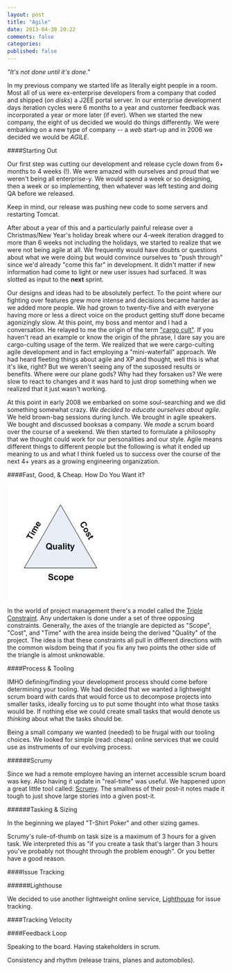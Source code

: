 ```yaml
---
layout: post
title: "Agile"
date: 2013-04-30 20:22
comments: false
categories: 
published: false
---
```


_"It's not done until it's done."_

<!-- more -->

In my previous company we started life as literally eight people in a room. Most all of us were ex-enterprise developers from a company that coded and shipped (_on disks_) a J2EE portal server. In our enterprise development days iteration cycles were 6 months to a year and customer feedback was incorporated a year or more later (if ever). When we started the new company, the eight of us decided we would do things differently. We were embarking on a new type of company -- a _web_ start-up and in 2006 we decided we would be _AGILE_.

####Starting Out

Our first step was cutting our development and release cycle down from 6+ months to 4 weeks (!). We were amazed with ourselves and proud that we weren't being all enterprise-y. We would spend a week or so designing, then a week or so implementing, then whatever was left testing and doing QA before we released.

Keep in mind, our release was pushing new code to some servers and restarting Tomcat.

After about a year of this and a particularly painful release over a Christmas/New Year's holiday break where our 4-week iteration dragged to more than 6 weeks not including the holidays, we started to realize that we were not being agile at all. We frequently would have doubts or questions about what we were doing but would convince ourselves to "push through" since we'd already "come this far" in development. It didn't matter if new information had come to light or new user issues had surfaced. It was slotted as input to the __next__ sprint. 

Our designs and ideas had to be absolutely perfect. To the point where our fighting over features grew more intense and decisions became harder as we added more people. We had grown to twenty-five and with everyone having more or less a direct voice on the product getting stuff done became agonizingly slow. At this point, my boss and mentor and I had a conversation. He relayed to me the origin of the term ["cargo cult"](http://en.wikipedia.org/wiki/Cargo_cult#First_occurrences). If you haven't read an example or know the origin of the phrase, I dare say you are cargo-culting usage of the term. We realized that we were cargo-culting agile development and in fact employing a "mini-waterfall" approach. We had heard fleeting things about agile and XP and thought, well this is what it's like, right? But we weren't seeing any of the supossed results or benefits. Where were our plane gods? Why had they forsaken us? We were slow to react to changes and it was hard to just drop something when we realized that it just wasn't working.

At this point in early 2008 we embarked on some soul-searching and we did something somewhat crazy. _We decided to educate ourselves about agile_. We held brown-bag sessions during lunch. We brought in agile speakers. We bought and discussed booksas a company. We _made_ a scrum board over the course of a weekend. We then started to formulate a philosophy that we thought could work for our personalities and our style. Agile means different things to different people but the following is what it ended up meaning to us and what I think fueled us to success over the course of the next 4+ years as a growing engineering organization.

####Fast, Good, & Cheap. How Do You Want it?

![triangle](/images/project_dimension_grid.JPG)

In the world of project management there's a model called the [Triple Constraint](http://en.wikipedia.org/wiki/Project_management_triangle). Any undertaken is done under a set of three opposing constraints. Generally, the axes of the triangle are depicted as "Scope", "Cost", and "Time" with the area inside being the derived "Quality" of the project. The idea is that these constraints all pull in different directions with the common wisdom being that if you fix any two points the other side of the triangle is almost unknowable.	


####Process & Tooling

IMHO defining/finding your development process should come before determining your tooling. We had decided that we wanted a lightweight scrum board with cards that would force us to decompose projects into smaller tasks, ideally forcing us to put some thought into what those tasks would be. If nothing else we could create small tasks that would denote us _thinking_ about what the tasks should be.

Being a small company we wanted (needed) to be frugal with our tooling choices. We looked for simple (read: cheap) online services that we could use as instruments of our evolving process.

######Scrumy

Since we had a remote employee having an internet accessible scrum board was key. Also having it update in "real-time" was useful. We happened upon a great little tool called: [Scrumy](http://scrumy.com/). The smallness of their post-it notes made it tough to just shove large stories into a given post-it. 

######Tasking & Sizing

In the beginning we played "T-Shirt Poker" and other sizing games.

Scrumy's rule-of-thumb on task size is a maximum of 3 hours for a given task. We interpreted this as "if you create a task that's larger than 3 hours you've probably not thought through the problem enough". Or you better have a good reason.


####Issue Tracking


######Lighthouse

We decided to use another lightweight online service, [Lighthouse](http://lighthouseapp.com) for issue tracking. 


####Tracking Velocity


####Feedback Loop

Speaking to the board. Having stakeholders in scrum.

Consistency and rhythm (release trains, planes and automobiles).